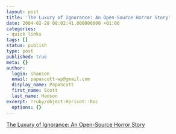 ```yaml
---
layout: post
title: 'The Luxury of Ignorance: An Open-Source Horror Story'
date: 2004-02-28 08:02:41.000000000 +01:00
categories:
- quick links
tags: []
status: publish
type: post
published: true
meta: {}
author:
  login: shanson
  email: papascott-wp@gmail.com
  display_name: PapaScott
  first_name: Scott
  last_name: Hanson
excerpt: !ruby/object:Hpricot::Doc
  options: {}
---
```

<p><a title="ESR tries to set up CUPS on Linux. And fails." href="http://www.catb.org/~esr/writings/cups-horror.html">The Luxury of Ignorance: An Open-Source Horror Story</a></p>

